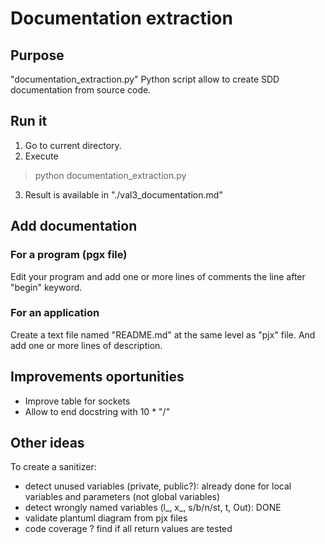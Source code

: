 # Documentation extraction

## Purpose

"documentation_extraction.py" Python script allow to create SDD documentation from source code.

## Run it

1. Go to current directory.
2. Execute
> python documentation_extraction.py
3. Result is available in "./val3_documentation.md"

## Add documentation

### For a program (pgx file)

Edit your program and add one or more lines of comments the line after "begin" keyword.

### For an application

Create a text file named "README.md" at the same level as "pjx" file. And add one or more lines of description.

## Improvements oportunities

- Improve table for sockets
- Allow to end docstring with 10 * "/"

## Other ideas

To create a sanitizer:

- detect unused variables (private, public?): already done for local variables and parameters (not global variables)
- detect wrongly named variables (l_, x_, s/b/n/st, t, Out): DONE
- validate plantuml diagram from pjx files
- code coverage ? find if all return values are tested

